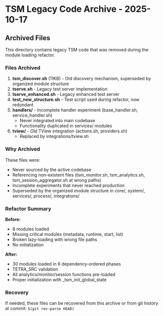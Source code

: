 # TSM Legacy Code Archive - 2025-10-17

## Archived Files

This directory contains legacy TSM code that was removed during the module loading refactor.

### Files Archived

1. **tsm_discover.sh** (11KB) - Old discovery mechanism, superseded by organized module structure
2. **tserve.sh** - Legacy test server implementation
3. **tserve_enhanced.sh** - Legacy enhanced test server
4. **test_new_structure.sh** - Test script used during refactor, now redundant
5. **handlers/** - Incomplete handler experiment (base_handler.sh, service_handler.sh)
   - Never integrated into main codebase
   - Functionality duplicated in services/ modules
6. **tview/** - Old TView integration (actions.sh, providers.sh)
   - Replaced by integrations/tview.sh

### Why Archived

These files were:
- Never sourced by the active codebase
- Referencing non-existent files (tsm_monitor.sh, tsm_analytics.sh, tsm_session_aggregator.sh at wrong paths)
- Incomplete experiments that never reached production
- Superseded by the organized module structure in core/, system/, services/, process/, integrations/

### Refactor Summary

**Before:**
- 8 modules loaded
- Missing critical modules (metadata, runtime, start, list)
- Broken lazy-loading with wrong file paths
- No initialization

**After:**
- 30 modules loaded in 6 dependency-ordered phases
- TETRA_SRC validation
- All analytics/monitor/session functions pre-loaded
- Proper initialization with _tsm_init_global_state

### Recovery

If needed, these files can be recovered from this archive or from git history at commit: `$(git rev-parse HEAD)`
